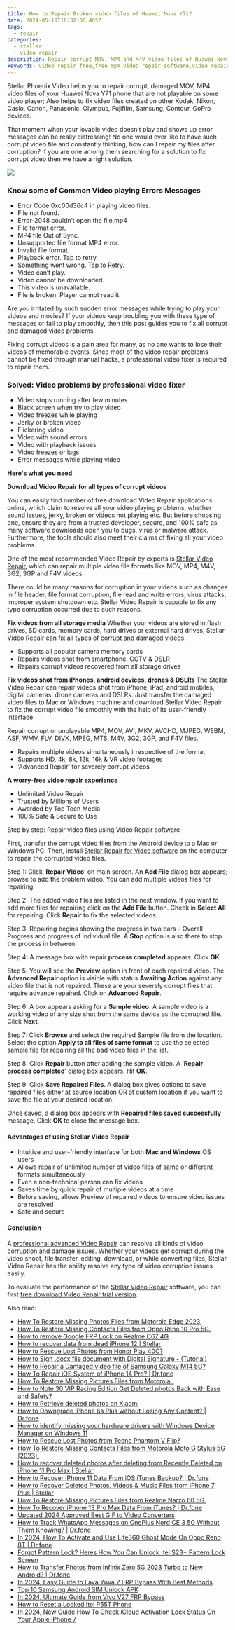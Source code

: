 ```yaml
---
title: How to Repair Broken video files of Huawei Nova Y71?
date: 2024-05-19T18:32:08.465Z
tags: 
  - repair
categories: 
  - stellar
  - video repair
description: Repair corrupt MOV, MP4 and M4V video files of Huawei Nova Y71 phone using Stellar Video Repair application, download trial version of the software and preview MOV video file after repair process before actually restoring it
keywords: video repair free,free mp4 video repair software,video repair tool for windows,free video repair tool,broken video repair,corrupt mp4 video repair
---
```


<div class="atpl-content atpl-for-stellar-video-repair mobile-video-repair">

<div class="atpl-post-description-part-1">
<div class="tpl-content-sub-paragraph-content">  <p>Stellar Phoenix Video helps you to repair corrupt, damaged MOV, MP4 video files of your Huawei Nova Y71 phone that are not playable on some video player; Also helps to fix video files created on other Kodak, Nikon, Casio, Canon, Panasonic, Olympus, Fujifilm, Samsung, Contour, GoPro devices.That moment when your lovable video doesn’t play and shows up error messages can be really distressing! No one would ever like to have such corrupt video file and constantly thinking; how can I repair my files after corruption? If you are one among them searching for a solution to fix corrupt video then we have a right solution.  </p></div>
</div>

<img src="https://img0mobiles.techidaily.com/images/best-assets/devices/huawei/huawei-nova-y71/5.jpg" class="atpl-imgstyle"/>

<div class="atpl-post-description-part-2">
<div class="tpl-content-sub-paragraph-content"><p><h3>Know some of Common Video playing Errors Messages</h3><ul>  <li>Error Code 0xc00d36c4 in playing video files.</li>  <li>File not found.</li>  <li>Error-2048 couldn’t open the file.mp4</li>  <li>File format error.</li>  <li>MP4 file Out of Sync.</li>  <li>Unsupported file format MP4 error.</li>  <li>Invalid file format.</li>  <li>Playback error. Tap to retry.</li>  <li>Something went wrong. Tap to Retry.</li>  <li>Video can’t play.</li>  <li>Video cannot be downloaded.</li>  <li>This video is unavailable.</li>  <li>File is broken. Player cannot read it.</li></ul>Are you irritated by such sudden error messages while trying to play your videos and movies? If your videos keep troubling you with these type of messages or fail to play smoothly, then this post guides you to fix all corrupt and damaged video problems.Fixing corrupt videos is a pain area for many, as no one wants to lose their videos of memorable events. Since most of the video repair problems cannot be fixed through manual hacks, a professional video fixer is required to repair them.<h3>Solved: Video problems by professional video fixer</h3><ul>  <li>Video stops running after few minutes</li>  <li>Black screen when try to play video</li>  <li>Video freezes while playing</li>  <li>Jerky or broken video</li>  <li>Flickering video</li>  <li>Video with sound errors</li>  <li>Video with playback issues</li>  <li>Video freezes or lags</li>  <li>Error messages while playing video</li></ul></p></div>
</div>

<strong>Here's what you need</strong>
<div class="tpl-content-sub-paragraph-content">

<strong>Download Video Repair for all types of corrupt videos</strong>
<p>
You can easily find number of free download Video Repair applications online, which claim to resolve all your video playing problems, whether sound issues, jerky, broken or videos not playing etc. But before choosing one, ensure they are from a trusted developer, secure, and 100% safe as many software downloads open you to bugs, virus or malware attack. Furthermore, the tools should also meet their claims of fixing all your video problems.

One of the most recommended Video Repair by experts is <a href="https://tools.techidaily.com/stellar-video-repair/" >Stellar Video Repair</a>, which can repair multiple video file formats like MOV, MP4, M4V, 3G2, 3GP and F4V videos.

There could be many reasons for corruption in your videos such as changes in file header, file format corruption, file read and write errors, virus attacks, improper system shutdown etc. Stellar Video Repair is capable to fix any type corruption occurred due to such reasons.

</p>
</div>



<div class="tpl-content-sub-paragraph-content">
<p>
<strong>Fix videos from all storage media</strong>
Whether your videos are stored in flash drives, SD cards, memory cards, hard drives or external hard drives, Stellar Video Repair can fix all types of corrupt and damaged videos.


- Supports all popular camera memory cards
- Repairs videos shot from smartphone, CCTV & DSLR
- Repairs corrupt videos recovered from all storage drives


<strong>Fix videos shot from iPhones, android devices, drones & DSLRs </strong>
The Stellar Video Repair can repair videos shot from iPhone, iPad, android mobiles, digital cameras, drone cameras and DSLRs. Just transfer the damaged video files to Mac or Windows machine and download Stellar Video Repair to fix the corrupt video file smoothly with the help of its user-friendly interface.


Repair corrupt or unplayable MP4, MOV, AVI, MKV, AVCHD, MJPEG, WEBM, ASF, WMV, FLV, DIVX, MPEG, MTS, M4V, 3G2, 3GP, and F4V files.

- Repairs multiple videos simultaneously irrespective of the format
- Supports HD, 4k, 8k, 12k, 16k & VR video footages
- ‘Advanced Repair’ for severely corrupt videos

**A worry-free video repair experience**

- Unlimited Video Repair
- Trusted by Millions of Users
- Awarded by Top Tech Media
- 100% Safe & Secure to Use


</p>
</div>

<div class="atpl-step-part-style">Step by step: Repair video files using Video Repair software</div>

First, transfer the corrupt video files from the Android device to a Mac or Windows PC. Then, install <a href="https://tools.techidaily.com/stellar-video-repair/" >Stellar Repair for Video software</a> on the computer to repair the corrupted video files.

<span class="atpl-stepstyle-a"><span>Step 1: </span></span> Click ‘<strong>Repair Video</strong>’ on main screen. An <strong>Add File</strong> dialog box appears; browse to add the problem video. You can add multiple videos files for repairing.
<img src="https://tools.techidaily.com/images/apps/stellar/stellar-repair-for-video/solutions/common/main-screen.jpg"  alt="" />

<span class="atpl-stepstyle-a"><span>Step 2: </span></span> The added video files are listed in the next window. If you want to add more files for repairing click on the <strong>Add File</strong> button. Check in <strong>Select All</strong> for repairing. Click <strong>Repair</strong> to fix the selected videos.
<img src="https://tools.techidaily.com/images/apps/stellar/stellar-repair-for-video/solutions/common/video-file-listed.jpg"  alt="" />

<span class="atpl-stepstyle-a"><span>Step 3: </span></span> Repairing begins showing the progress in two bars – Overall Progress and progress of individual file. A <strong>Stop</strong> option is also there to stop the process in between.
<img src="https://tools.techidaily.com/images/apps/stellar/stellar-repair-for-video/solutions/common/video-file-fixing.jpg"  alt="" />

<span class="atpl-stepstyle-a"><span>Step 4: </span></span> A message box with repair <strong>process completed</strong> appears. Click <strong>OK</strong>.
<img src="https://tools.techidaily.com/images/apps/stellar/stellar-repair-for-video/solutions/common/repair-process-completed.jpg"  alt="" />

<span class="atpl-stepstyle-a"><span>Step 5: </span></span> You will see the <strong>Preview</strong> option in front of each repaired video. The <strong>Advanced Repair</strong> option is visible with status <strong>Awaiting Action</strong> against any video file that is not repaired. These are your severely corrupt files that require advance repaired. Click on <strong>Advanced Repair</strong>.
<img src="https://tools.techidaily.com/images/apps/stellar/stellar-repair-for-video/solutions/common/advanced-repair-screen.png"  alt="" />

<span class="atpl-stepstyle-a"><span>Step 6: </span></span> A box appears asking for a <strong>Sample video</strong>. A sample video is a working video of any size shot from the same device as the corrupted file. Click <strong>Next</strong>.
<img src="https://tools.techidaily.com/images/apps/stellar/stellar-repair-for-video/solutions/common/sample-video.jpg"  alt="" />

<span class="atpl-stepstyle-a"><span>Step 7: </span></span> Click <strong>Browse</strong> and select the required Sample file from the location. Select the option <strong>Apply to all files of same format</strong> to use the selected sample file for repairing all the bad video files in the list.
<img src="https://tools.techidaily.com/images/apps/stellar/stellar-repair-for-video/solutions/common/add-sample-video.png"  alt="" />

<span class="atpl-stepstyle-a"><span>Step 8: </span></span> Click <strong>Repair</strong> button after adding the sample video. A ‘<strong>Repair process completed</strong>’ dialog box appears. Hit <strong>OK</strong>.
<img src="https://tools.techidaily.com/images/apps/stellar/stellar-repair-for-video/solutions/common/video-file-repaired-success.png"  alt="" />

<span class="atpl-stepstyle-a"><span>Step 9: </span></span> Click <strong>Save Repaired Files</strong>. A dialog box gives options to save repaired files either at source location OR at custom location if you want to save the file at your desired location.
<img src="https://tools.techidaily.com/images/apps/stellar/stellar-repair-for-video/solutions/common/save-repaired-files.jpg"  alt="" />

Once saved, a dialog box appears with <strong>Repaired files saved successfully</strong> message. Click <strong>OK</strong> to close the message box.


<h4>Advantages of using Stellar Video Repair</h4>
<ul>
  <li>Intuitive and user-friendly interface for both <strong>Mac and Windows</strong> OS users</li>
  <li>Allows repair of unlimited number of video files of same or different formats simultaneously</li>
  <li>Even a non-technical person can fix videos</li>
  <li>Saves time by quick repair of multiple videos at a time</li>
  <li>Before saving, allows Preview of repaired videos to ensure video issues are resolved</li>
  <li>Safe and secure</li>
</ul>

<h4>Conclusion</h4>

A <a href="https://tools.techidaily.com/stellar-video-repair/" >professional advanced Video Repair</a> can resolve all kinds of video corruption and damage issues. Whether your videos get corrupt during the video shoot, file transfer, editing, download, or while converting files, Stellar Video Repair has the ability resolve any type of video corruption issues easily.

To evaluate the performance of the <a href="https://tools.techidaily.com/stellar-video-repair/" >Stellar Video Repair</a> software, you can first <a href="https://tools.techidaily.com/stellar-video-repair/" >free download Video Repair trial version</a>.



<ins class="adsbygoogle"
     style="display:block"
     data-ad-client="ca-pub-7571918770474297"
     data-ad-slot="8358498916"
     data-ad-format="auto"
     data-full-width-responsive="true"></ins>
     
</div>
<ins class="adsbygoogle"
    style="display:block"
    data-ad-format="autorelaxed"
    data-ad-client="ca-pub-7571918770474297"
    data-ad-slot="1223367746"></ins>

<span class="atpl-alsoreadstyle">Also read:</span>
<div><ul>
<li><a href="https://blog-min.techidaily.com/how-to-restore-missing-photos-files-from-motorola-edge-2023-by-fonelab-android-recover-photos/"><u>How To  Restore Missing Photos Files from Motorola Edge 2023.</u></a></li>
<li><a href="https://blog-min.techidaily.com/how-to-restore-missing-contacts-files-from-oppo-reno-10-pro-5g-by-fonelab-android-recover-contacts/"><u>How To  Restore Missing Contacts Files from Oppo Reno 10 Pro 5G.</u></a></li>
<li><a href="https://blog-min.techidaily.com/how-to-remove-google-frp-lock-on-realme-c67-4g-by-drfone-android-unlock-remove-google-frp/"><u>How to remove Google FRP Lock on Realme C67 4G</u></a></li>
<li><a href="https://blog-min.techidaily.com/how-to-recover-data-from-dead-iphone-12-stellar-by-stellar-data-recovery-ios-iphone-data-recovery/"><u>How to recover data from dead iPhone 12 | Stellar</u></a></li>
<li><a href="https://blog-min.techidaily.com/how-to-rescue-lost-photos-from-honor-play-40c-by-fonelab-android-recover-photos/"><u>How to Rescue Lost Photos from Honor Play 40C?</u></a></li>
<li><a href="https://blog-min.techidaily.com/how-to-sign-docx-file-document-with-digital-signature-tutorial-by-ldigisigner-sign-a-word-sign-a-word/"><u>How to Sign .docx file document with Digital Signature - (Tutorial)</u></a></li>
<li><a href="https://blog-min.techidaily.com/how-to-repair-a-damaged-video-file-of-samsung-galaxy-m14-5g-by-stellar-video-repair-mobile-video-repair/"><u>How to Repair a Damaged video file of Samsung Galaxy M14 5G?</u></a></li>
<li><a href="https://blog-min.techidaily.com/how-to-repair-ios-system-of-iphone-14-pro-drfone-by-drfone-ios-system-repair-ios-system-repair/"><u>How To Repair iOS System of iPhone 14 Pro? | Dr.fone</u></a></li>
<li><a href="https://blog-min.techidaily.com/how-to-restore-missing-pictures-files-from-motorola-by-fonelab-android-recover-pictures/"><u>How To  Restore Missing Pictures Files from Motorola .</u></a></li>
<li><a href="https://blog-min.techidaily.com/how-to-note-30-vip-racing-edition-get-deleted-photos-back-with-ease-and-safety-by-fonelab-android-recover-photos/"><u>How to Note 30 VIP Racing Edition Get Deleted photos Back with Ease and Safety?</u></a></li>
<li><a href="https://blog-min.techidaily.com/how-to-retrieve-deleted-photos-on-xiaomi-by-stellar-photo-recovery-android-mobile-photo-recover/"><u>How to Retrieve deleted photos on Xiaomi</u></a></li>
<li><a href="https://blog-min.techidaily.com/how-to-downgrade-iphone-6s-plus-without-losing-any-content-drfone-by-drfone-ios-system-repair-ios-system-repair/"><u>How to Downgrade iPhone 6s Plus without Losing Any Content? | Dr.fone</u></a></li>
<li><a href="https://blog-min.techidaily.com/how-to-identify-missing-your-hardware-drivers-with-windows-device-manager-on-windows-11-by-drivereasy-guide/"><u>How to identify missing your hardware drivers with Windows Device Manager on Windows 11</u></a></li>
<li><a href="https://blog-min.techidaily.com/how-to-rescue-lost-photos-from-tecno-phantom-v-flip-by-fonelab-android-recover-photos/"><u>How to Rescue Lost Photos from Tecno Phantom V Flip?</u></a></li>
<li><a href="https://blog-min.techidaily.com/how-to-restore-missing-contacts-files-from-motorola-moto-g-stylus-5g-2023-by-fonelab-android-recover-contacts/"><u>How To  Restore Missing Contacts Files from Motorola Moto G Stylus 5G (2023).</u></a></li>
<li><a href="https://blog-min.techidaily.com/how-to-recover-deleted-photos-after-deleting-from-recently-deleted-on-iphone-11-pro-max-stellar-by-stellar-data-recovery-ios-iphone-data-recovery/"><u>How to recover deleted photos after deleting from Recently Deleted on iPhone 11 Pro Max | Stellar</u></a></li>
<li><a href="https://blog-min.techidaily.com/how-to-recover-iphone-11-data-from-ios-itunes-backup-drfone-by-drfone-ios-data-recovery-ios-data-recovery/"><u>How to Recover iPhone 11 Data From iOS iTunes Backup? | Dr.fone</u></a></li>
<li><a href="https://blog-min.techidaily.com/how-to-recover-deleted-photos-videos-and-music-files-from-iphone-7-plus-stellar-by-stellar-data-recovery-ios-iphone-data-recovery/"><u>How to Recover Deleted Photos, Videos & Music Files from iPhone 7 Plus | Stellar</u></a></li>
<li><a href="https://blog-min.techidaily.com/how-to-restore-missing-pictures-files-from-realme-narzo-60-5g-by-fonelab-android-recover-pictures/"><u>How To  Restore Missing Pictures Files from Realme Narzo 60 5G.</u></a></li>
<li><a href="https://blog-min.techidaily.com/how-to-recover-iphone-13-pro-max-data-from-itunes-drfone-by-drfone-ios-data-recovery-ios-data-recovery/"><u>How To Recover iPhone 13 Pro Max Data From iTunes? | Dr.fone</u></a></li>
<li><a href="https://ai-editing-video.techidaily.com/updated-2024-approved-best-gif-to-video-converters/"><u>Updated 2024 Approved Best GIF to Video Converters</u></a></li>
<li><a href="https://android-location-track.techidaily.com/how-to-track-whatsapp-messages-on-oneplus-nord-ce-3-5g-without-them-knowing-drfone-by-drfone-virtual-android/"><u>How to Track WhatsApp Messages on OnePlus Nord CE 3 5G Without Them Knowing? | Dr.fone</u></a></li>
<li><a href="https://location-social.techidaily.com/in-2024-how-to-activate-and-use-life360-ghost-mode-on-oppo-reno-8t-drfone-by-drfone-virtual-android/"><u>In 2024, How To Activate and Use Life360 Ghost Mode On Oppo Reno 8T | Dr.fone</u></a></li>
<li><a href="https://unlock-android.techidaily.com/forgot-pattern-lock-heres-how-you-can-unlock-itel-s23plus-pattern-lock-screen-by-drfone-android/"><u>Forgot Pattern Lock? Heres How You Can Unlock Itel S23+ Pattern Lock Screen</u></a></li>
<li><a href="https://android-transfer.techidaily.com/how-to-transfer-photos-from-infinix-zero-5g-2023-turbo-to-new-android-drfone-by-drfone-transfer-from-android-transfer-from-android/"><u>How to Transfer Photos from Infinix Zero 5G 2023 Turbo to New Android? | Dr.fone</u></a></li>
<li><a href="https://android-frp.techidaily.com/in-2024-easy-guide-to-lava-yuva-2-frp-bypass-with-best-methods-by-drfone-android/"><u>In 2024, Easy Guide to Lava Yuva 2 FRP Bypass With Best Methods</u></a></li>
<li><a href="https://sim-unlock.techidaily.com/top-10-samsung-android-sim-unlock-apk-by-drfone-android/"><u>Top 10 Samsung Android SIM Unlock APK</u></a></li>
<li><a href="https://bypass-frp.techidaily.com/in-2024-ultimate-guide-from-vivo-v27-frp-bypass-by-drfone-android/"><u>In 2024, Ultimate Guide from Vivo V27 FRP Bypass</u></a></li>
<li><a href="https://unlock-android.techidaily.com/how-to-reset-a-locked-itel-p55t-phone-by-drfone-android/"><u>How to Reset a Locked Itel P55T Phone</u></a></li>
<li><a href="https://activate-lock.techidaily.com/in-2024-new-guide-how-to-check-icloud-activation-lock-status-on-your-apple-iphone-7-by-drfone-ios/"><u>In 2024, New Guide How To Check iCloud Activation Lock Status On Your Apple iPhone 7</u></a></li>
</ul></div>


